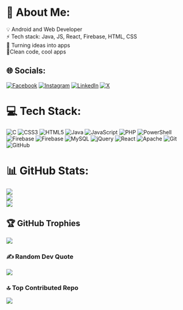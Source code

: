 # 💫 About Me:
💡 Android and Web Developer <br>⚡ Tech stack: Java, JS, React, Firebase, HTML, CSS <br>📱 Turning ideas into apps<br>🧹Clean code, cool apps


## 🌐 Socials:
[![Facebook](https://img.shields.io/badge/Facebook-%231877F2.svg?logo=Facebook&logoColor=white)](https://facebook.com/coderWithBugs) [![Instagram](https://img.shields.io/badge/Instagram-%23E4405F.svg?logo=Instagram&logoColor=white)](https://instagram.com/_robiul_islam_ridoy) [![LinkedIn](https://img.shields.io/badge/LinkedIn-%230077B5.svg?logo=linkedin&logoColor=white)](https://linkedin.com/in/robiul-islam-ridoy) [![X](https://img.shields.io/badge/X-black.svg?logo=X&logoColor=white)](https://x.com/Robiul_islam_hr) 

# 💻 Tech Stack:
![C](https://img.shields.io/badge/c-%2300599C.svg?style=for-the-badge&logo=c&logoColor=white) ![CSS3](https://img.shields.io/badge/css3-%231572B6.svg?style=for-the-badge&logo=css3&logoColor=white) ![HTML5](https://img.shields.io/badge/html5-%23E34F26.svg?style=for-the-badge&logo=html5&logoColor=white) ![Java](https://img.shields.io/badge/java-%23ED8B00.svg?style=for-the-badge&logo=openjdk&logoColor=white) ![JavaScript](https://img.shields.io/badge/javascript-%23323330.svg?style=for-the-badge&logo=javascript&logoColor=%23F7DF1E) ![PHP](https://img.shields.io/badge/php-%23777BB4.svg?style=for-the-badge&logo=php&logoColor=white) ![PowerShell](https://img.shields.io/badge/PowerShell-%235391FE.svg?style=for-the-badge&logo=powershell&logoColor=white) ![Firebase](https://img.shields.io/badge/firebase-%23039BE5.svg?style=for-the-badge&logo=firebase) ![Firebase](https://img.shields.io/badge/firebase-a08021?style=for-the-badge&logo=firebase&logoColor=ffcd34) ![MySQL](https://img.shields.io/badge/mysql-4479A1.svg?style=for-the-badge&logo=mysql&logoColor=white) ![jQuery](https://img.shields.io/badge/jquery-%230769AD.svg?style=for-the-badge&logo=jquery&logoColor=white) ![React](https://img.shields.io/badge/react-%2320232a.svg?style=for-the-badge&logo=react&logoColor=%2361DAFB) ![Apache](https://img.shields.io/badge/apache-%23D42029.svg?style=for-the-badge&logo=apache&logoColor=white) ![Git](https://img.shields.io/badge/git-%23F05033.svg?style=for-the-badge&logo=git&logoColor=white) ![GitHub](https://img.shields.io/badge/github-%23121011.svg?style=for-the-badge&logo=github&logoColor=white)
# 📊 GitHub Stats:
![](https://github-readme-stats.vercel.app/api?username=robiul-islam-ridoy&theme=dark&hide_border=true&include_all_commits=true&count_private=true)<br/>
![](https://nirzak-streak-stats.vercel.app/?user=robiul-islam-ridoy&theme=dark&hide_border=true)<br/>
![](https://github-readme-stats.vercel.app/api/top-langs/?username=robiul-islam-ridoy&theme=dark&hide_border=true&include_all_commits=true&count_private=true&layout=compact)

## 🏆 GitHub Trophies
![](https://github-profile-trophy.vercel.app/?username=robiul-islam-ridoy&theme=radical&no-frame=false&no-bg=false&margin-w=4)

### ✍️ Random Dev Quote
![](https://quotes-github-readme.vercel.app/api?type=horizontal&theme=radical)

### 🔝 Top Contributed Repo
![](https://github-contributor-stats.vercel.app/api?username=robiul-islam-ridoy&limit=5&theme=dark&combine_all_yearly_contributions=true)

<!-- Proudly created with GPRM ( https://gprm.itsvg.in ) -->
